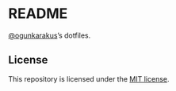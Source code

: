 # README

[@ogunkarakus][1]&rsquo;s dotfiles.

## License

This repository is licensed under the [MIT license][2].

[1]: https://github.com/ogunkarakus
[2]: https://opensource.org/licenses/MIT
